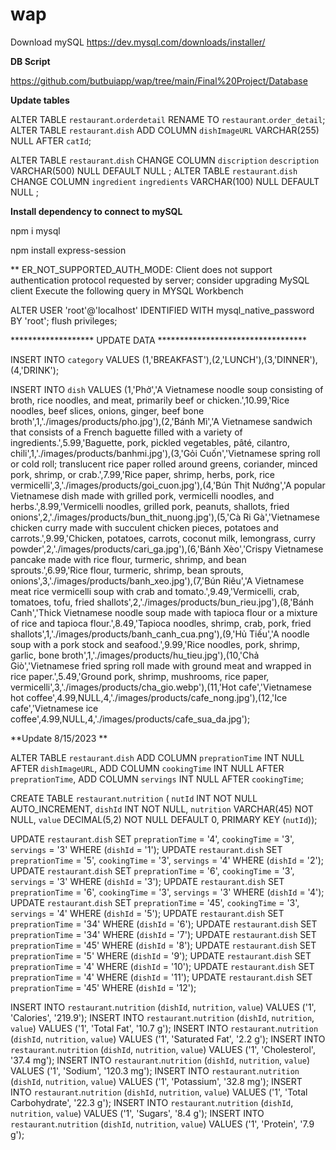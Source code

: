 # wap
Download mySQL
https://dev.mysql.com/downloads/installer/

**DB Script**

https://github.com/butbuiapp/wap/tree/main/Final%20Project/Database

**Update tables**

ALTER TABLE `restaurant`.`orderdetail` RENAME TO `restaurant`.`order_detail`;
ALTER TABLE `restaurant`.`dish` ADD COLUMN `dishImageURL` VARCHAR(255) NULL AFTER `catId`;

ALTER TABLE `restaurant`.`dish` CHANGE COLUMN `discription` `description` VARCHAR(500) NULL DEFAULT NULL ;
ALTER TABLE `restaurant`.`dish` CHANGE COLUMN `ingredient` `ingredients` VARCHAR(100) NULL DEFAULT NULL ;

**Install dependency to connect to mySQL**

npm i mysql

npm install express-session

** ER_NOT_SUPPORTED_AUTH_MODE: Client does not support authentication protocol requested by server; consider upgrading MySQL client
Execute the following query in MYSQL Workbench

ALTER USER 'root'@'localhost' IDENTIFIED WITH mysql_native_password BY 'root';
flush privileges;

******************* UPDATE DATA **********************************

INSERT INTO `category` VALUES (1,'BREAKFAST'),(2,'LUNCH'),(3,'DINNER'),(4,'DRINK');

INSERT INTO `dish` VALUES (1,'Phở','A Vietnamese noodle soup consisting of broth, rice noodles, and meat, primarily beef or chicken.',10.99,'Rice noodles, beef slices, onions, ginger, beef bone broth',1,'./images/products/pho.jpg'),(2,'Bánh Mì','A Vietnamese sandwich that consists of a French baguette filled with a variety of ingredients.',5.99,'Baguette, pork, pickled vegetables, pâté, cilantro, chili',1,'./images/products/banhmi.jpg'),(3,'Gỏi Cuốn','Vietnamese spring roll or cold roll; translucent rice paper rolled around greens, coriander, minced pork, shrimp, or crab.',7.99,'Rice paper, shrimp, herbs, pork, rice vermicelli',3,'./images/products/goi_cuon.jpg'),(4,'Bún Thịt Nướng','A popular Vietnamese dish made with grilled pork, vermicelli noodles, and herbs.',8.99,'Vermicelli noodles, grilled pork, peanuts, shallots, fried onions',2,'./images/products/bun_thit_nuong.jpg'),(5,'Cà Ri Gà','Vietnamese chicken curry made with succulent chicken pieces, potatoes and carrots.',9.99,'Chicken, potatoes, carrots, coconut milk, lemongrass, curry powder',2,'./images/products/cari_ga.jpg'),(6,'Bánh Xèo','Crispy Vietnamese pancake made with rice flour, turmeric, shrimp, and bean sprouts.',6.99,'Rice flour, turmeric, shrimp, bean sprouts, onions',3,'./images/products/banh_xeo.jpg'),(7,'Bún Riêu','A Vietnamese meat rice vermicelli soup with crab and tomato.',9.49,'Vermicelli, crab, tomatoes, tofu, fried shallots',2,'./images/products/bun_rieu.jpg'),(8,'Bánh Canh','Thick Vietnamese noodle soup made with tapioca flour or a mixture of rice and tapioca flour.',8.49,'Tapioca noodles, shrimp, crab, pork, fried shallots',1,'./images/products/banh_canh_cua.png'),(9,'Hủ Tiếu','A noodle soup with a pork stock and seafood.',9.99,'Rice noodles, pork, shrimp, garlic, bone broth',1,'./images/products/hu_tieu.jpg'),(10,'Chả Giò','Vietnamese fried spring roll made with ground meat and wrapped in rice paper.',5.49,'Ground pork, shrimp, mushrooms, rice paper, vermicelli',3,'./images/products/cha_gio.webp'),(11,'Hot cafe','Vietnamese hot coffee',4.99,NULL,4,'./images/products/cafe_nong.jpg'),(12,'Ice cafe','Vietnamese ice coffee',4.99,NULL,4,'./images/products/cafe_sua_da.jpg');

**Update 8/15/2023 **

ALTER TABLE `restaurant`.`dish` 
ADD COLUMN `preprationTime` INT NULL AFTER `dishImageURL`,
ADD COLUMN `cookingTime` INT NULL AFTER `preprationTime`,
ADD COLUMN `servings` INT NULL AFTER `cookingTime`;


CREATE TABLE `restaurant`.`nutrition` (
  `nutId` INT NOT NULL AUTO_INCREMENT,
  `dishId` INT NOT NULL,
  `nutrition` VARCHAR(45) NOT NULL,
  `value` DECIMAL(5,2) NOT NULL DEFAULT 0,
  PRIMARY KEY (`nutId`));



UPDATE `restaurant`.`dish` SET `preprationTime` = '4', `cookingTime` = '3', `servings` = '3' WHERE (`dishId` = '1');
UPDATE `restaurant`.`dish` SET `preprationTime` = '5', `cookingTime` = '3', `servings` = '4' WHERE (`dishId` = '2');
UPDATE `restaurant`.`dish` SET `preprationTime` = '6', `cookingTime` = '3', `servings` = '3' WHERE (`dishId` = '3');
UPDATE `restaurant`.`dish` SET `preprationTime` = '6', `cookingTime` = '3', `servings` = '3' WHERE (`dishId` = '4');
UPDATE `restaurant`.`dish` SET `preprationTime` = '45', `cookingTime` = '3', `servings` = '4' WHERE (`dishId` = '5');
UPDATE `restaurant`.`dish` SET `preprationTime` = '34' WHERE (`dishId` = '6');
UPDATE `restaurant`.`dish` SET `preprationTime` = '34' WHERE (`dishId` = '7');
UPDATE `restaurant`.`dish` SET `preprationTime` = '45' WHERE (`dishId` = '8');
UPDATE `restaurant`.`dish` SET `preprationTime` = '5' WHERE (`dishId` = '9');
UPDATE `restaurant`.`dish` SET `preprationTime` = '4' WHERE (`dishId` = '10');
UPDATE `restaurant`.`dish` SET `preprationTime` = '4' WHERE (`dishId` = '11');
UPDATE `restaurant`.`dish` SET `preprationTime` = '45' WHERE (`dishId` = '12');


INSERT INTO `restaurant`.`nutrition` (`dishId`, `nutrition`, `value`) VALUES ('1', 'Calories', '219.9');
INSERT INTO `restaurant`.`nutrition` (`dishId`, `nutrition`, `value`) VALUES ('1', 'Total Fat', '10.7 g');
INSERT INTO `restaurant`.`nutrition` (`dishId`, `nutrition`, `value`) VALUES ('1', 'Saturated Fat', '2.2 g');
INSERT INTO `restaurant`.`nutrition` (`dishId`, `nutrition`, `value`) VALUES ('1', 'Cholesterol', '37.4 mg');
INSERT INTO `restaurant`.`nutrition` (`dishId`, `nutrition`, `value`) VALUES ('1', 'Sodium', '120.3 mg');
INSERT INTO `restaurant`.`nutrition` (`dishId`, `nutrition`, `value`) VALUES ('1', 'Potassium', '32.8 mg');
INSERT INTO `restaurant`.`nutrition` (`dishId`, `nutrition`, `value`) VALUES ('1', 'Total Carbohydrate', '22.3 g');
INSERT INTO `restaurant`.`nutrition` (`dishId`, `nutrition`, `value`) VALUES ('1', 'Sugars', '8.4 g');
INSERT INTO `restaurant`.`nutrition` (`dishId`, `nutrition`, `value`) VALUES ('1', 'Protein', '7.9 g');


